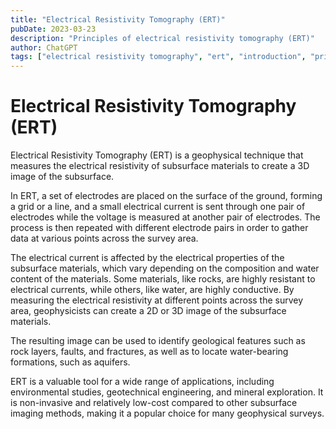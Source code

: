 ```yaml
---
title: "Electrical Resistivity Tomography (ERT)"
pubDate: 2023-03-23
description: "Principles of electrical resistivity tomography (ERT)"
author: ChatGPT
tags: ["electrical resistivity tomography", "ert", "introduction", "principles"]
---
```


# Electrical Resistivity Tomography (ERT)

Electrical Resistivity Tomography (ERT) is a geophysical technique that measures the electrical resistivity of subsurface materials to create a 3D image of the subsurface.

In ERT, a set of electrodes are placed on the surface of the ground, forming a grid or a line, and a small electrical current is sent through one pair of electrodes while the voltage is measured at another pair of electrodes. The process is then repeated with different electrode pairs in order to gather data at various points across the survey area.

The electrical current is affected by the electrical properties of the subsurface materials, which vary depending on the composition and water content of the materials. Some materials, like rocks, are highly resistant to electrical currents, while others, like water, are highly conductive. By measuring the electrical resistivity at different points across the survey area, geophysicists can create a 2D or 3D image of the subsurface materials.

The resulting image can be used to identify geological features such as rock layers, faults, and fractures, as well as to locate water-bearing formations, such as aquifers.

ERT is a valuable tool for a wide range of applications, including environmental studies, geotechnical engineering, and mineral exploration. It is non-invasive and relatively low-cost compared to other subsurface imaging methods, making it a popular choice for many geophysical surveys.
